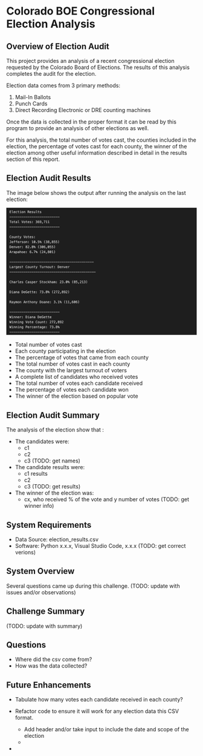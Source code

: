 # Colorado BOE Congressional Election Analysis

## Overview of Election Audit
This project provides an analysis of a recent congressional election requested by the Colorado Board of Elections. The results of this analysis completes the audit for the election.

Election data comes from 3 primary methods:
1. Mail-In Ballots
2. Punch Cards
3. Direct Recording Electronic or DRE counting machines

Once the data is collected in the proper format it can be read by this program to provide an analysis of 
other elections as well.  

For this analysis, the total number of votes cast, the counties included in the election, the percentage of votes cast for each county, the winner of the election among other useful information described in detail in the results section of this report.

## Election Audit Results
The image below shows the output after running the analysis on the last election:

<img src="./Resources/election_results.png" alt="election results" width="600"/>


- Total number of votes cast
- Each county participating in the election
- The percentage of votes that came from each county
- The total number of votes cast in each county
- The county with the largest turnout of voters
- A complete list of candidates who received votes
- The total number of votes each candidate received
- The percentage of votes each candidate won
- The winner of the election based on popular vote

## Election Audit Summary
The analysis of the election show that :
- The candidates were:
   - c1
   - c2
   - c3 (TODO: get names)
- The candidate results were:
   - c1 results
   - c2
   - c3 (TODO: get results)
 - The winner of the election was:
   - cx, who received % of the vote and y number of votes (TODO: get winner info)

## System Requirements
- Data Source: election_results.csv
- Software: Python x.x.x, Visual Studio Code, x.x.x (TODO: get correct verions)

## System Overview
Several questions came up during this challenge. (TODO: update with issues and/or observations)

## Challenge Summary
(TODO: update with summary)

## Questions
- Where did the csv come from? 
- How was the data collected? 

## Future Enhancements
- Tabulate how many votes each candidate received in each county?
- Refactor code to ensure it will work for any election data this CSV format.
   - Add header and/or take input to include the date and scope of the election
   -

- 
